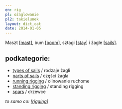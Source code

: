 ```yaml
---
en: rig
pl: ożaglowanie
pl2: takielunek
layout: dict_cat
date: 2014-01-05
---
```


Maszt [[mast](/dict/m/mast/)], bum [[boom](/dict/b/boom/)], sztagi [[stay](/dict/s/stay/)] i żagle [[sails](/dict/s/sails/)].

podkategorie:
-------------

* [types of sails](/dict/t/types-of-sails/) / rodzaje żagli
* [parts of sails](/dict/p/parts-of-sails/) / części żagla
* [running rigging](/dict/r/running-rigging/) / olinowanie ruchome
* [standing rigging](/dict/s/standing-rigging/) / standing rigging
* [spars](/dict/s/spars/) / drzewce

*to samo co: [[rigging](/dict/r/rigging/)]*